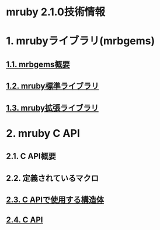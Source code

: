 # mruby 2.1.0技術情報

# 1. mrubyライブラリ(mrbgems)

## [1.1. mrbgems概要](mrbgems.md)

## [1.2. mruby標準ライブラリ](mruby-2.1.0-libraries.md)

## [1.3. mruby拡張ライブラリ](public-libraries.md)

# 2. mruby C API

## 2.1. C API概要

## 2.2. 定義されているマクロ

## [2.3. C APIで使用する構造体](mruby-c-struct.md)

## [2.4. C API](mruby-c-apis.md)

